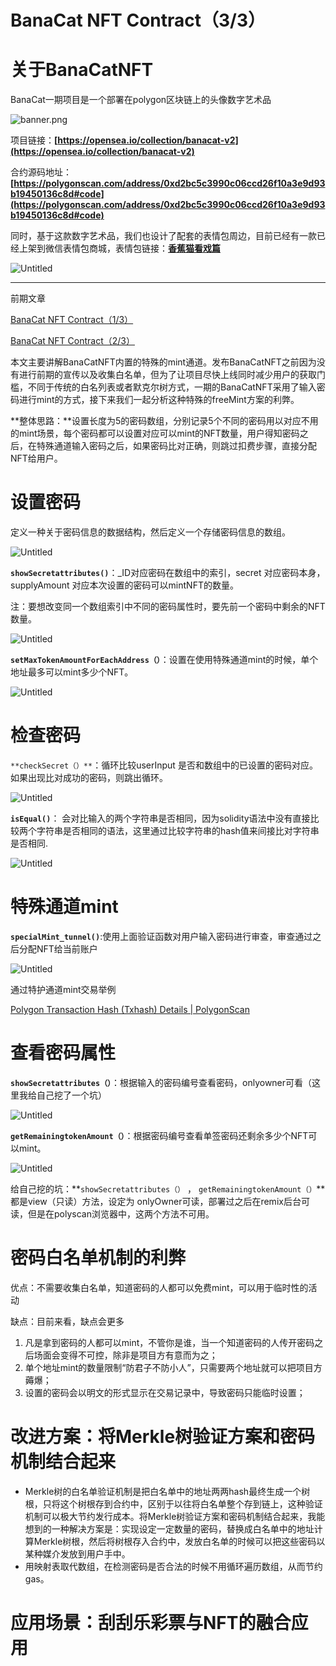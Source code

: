 # BanaCat NFT Contract（3/3）

# 关于BanaCatNFT

BanaCat一期项目是一个部署在polygon区块链上的头像数字艺术品

![banner.png](banner.png)

项目链接：**[https://opensea.io/collection/banacat-v2](https://opensea.io/collection/banacat-v2)**

合约源码地址：**[https://polygonscan.com/address/0xd2bc5c3990c06ccd26f10a3e9d93b19450136c8d#code](https://polygonscan.com/address/0xd2bc5c3990c06ccd26f10a3e9d93b19450136c8d#code)**

同时，基于这款数字艺术品，我们也设计了配套的表情包周边，目前已经有一款已经上架到微信表情包商城，表情包链接：[**香蕉猫看戏篇**](https://sticker.weixin.qq.com/cgi-bin/mmemoticon-bin/emoticonview?oper=single&t=shop/detail&productid=aL2PCfwK/89qO7sF6/+I+UDhfwEjhec2ZNvdnLLJRd/N7QVyYnUnFpeB0t9OOOGqFiGlj08OJVil+/ruMQmJp3eFNlkqDVcbCJC9A4/2eWbE=)

![Untitled](Untitled%201.png)

---

前期文章

[BanaCat NFT Contract（1/3）](BanaCat%20NFT%20Contract%EF%BC%881%203%EF%BC%89%209284fb7d529046fb908e70cfed5cbc64.md)

[BanaCat NFT Contract（2/3）](BanaCat%20NFT%20Contract%EF%BC%882%203%EF%BC%89%202fed2b20e00b4af9acf6104983616ced.md)

本文主要讲解BanaCatNFT内置的特殊的mint通道。发布BanaCatNFT之前因为没有进行前期的宣传以及收集白名单，但为了让项目尽快上线同时减少用户的获取门槛，不同于传统的白名列表或者默克尔树方式，一期的BanaCatNFT采用了输入密码进行mint的方式，接下来我们一起分析这种特殊的freeMint方案的利弊。

**整体思路：**设置长度为5的密码数组，分别记录5个不同的密码用以对应不用的mint场景，每个密码都可以设置对应可以mint的NFT数量，用户得知密码之后，在特殊通道输入密码之后，如果密码比对正确，则跳过扣费步骤，直接分配NFT给用户。

# 设置密码

定义一种关于密码信息的数据结构，然后定义一个存储密码信息的数组。

![Untitled](Untitled%2088.png)

**`showSecretattributes()`**：_ID对应密码在数组中的索引，secret 对应密码本身，supplyAmount 对应本次设置的密码可以mintNFT的数量。

注：要想改变同一个数组索引中不同的密码属性时，要先前一个密码中剩余的NFT数量。

![Untitled](Untitled%2089.png)

**`setMaxTokenAmountForEachAddress（）`**：设置在使用特殊通道mint的时候，单个地址最多可以mint多少个NFT。

![Untitled](Untitled%2090.png)

# 检查密码

`**checkSecret（）**`：循环比较userInput 是否和数组中的已设置的密码对应。如果出现比对成功的密码，则跳出循环。

![Untitled](Untitled%2091.png)

**`isEqual()`**： 会对比输入的两个字符串是否相同，因为solidity语法中没有直接比较两个字符串是否相同的语法，这里通过比较字符串的hash值来间接比对字符串是否相同.

![Untitled](Untitled%2092.png)

# 特殊通道mint

**`specialMint_tunnel()`**:使用上面验证函数对用户输入密码进行审查，审查通过之后分配NFT给当前账户

![Untitled](Untitled%2093.png)

通过特护通道mint交易举例

[Polygon Transaction Hash (Txhash) Details | PolygonScan](https://polygonscan.com/tx/0xc50d4022ff5a9e3b906ede41cf014a55bfe93d901711e3514f844778d31e9abd)

# 查看密码属性

**`showSecretattributes（）`**：根据输入的密码编号查看密码，onlyowner可看（这里我给自己挖了一个坑）

![Untitled](Untitled%2094.png)

**`getRemainingtokenAmount（）`**：根据密码编号查看单签密码还剩余多少个NFT可以mint。

![Untitled](Untitled%2095.png)

给自己挖的坑：**`showSecretattributes（）` ，  `getRemainingtokenAmount（）`**都是view（只读）方法，设定为 onlyOwner可读，部署过之后在remix后台可读，但是在polyscan浏览器中，这两个方法不可用。

# 密码白名单机制的利弊

优点：不需要收集白名单，知道密码的人都可以免费mint，可以用于临时性的活动

缺点：目前来看，缺点会更多

1. 凡是拿到密码的人都可以mint，不管你是谁，当一个知道密码的人传开密码之后场面会变得不可控，除非是项目方有意而为之；
2. 单个地址mint的数量限制“防君子不防小人”，只需要两个地址就可以把项目方薅爆；
3. 设置的密码会以明文的形式显示在交易记录中，导致密码只能临时设置；

# 改进方案：将Merkle树验证方案和密码机制结合起来

- Merkle树的白名单验证机制是把白名单中的地址两两hash最终生成一个树根，只将这个树根存到合约中，区别于以往将白名单整个存到链上，这种验证机制可以极大节约发行成本。将Merkle树验证方案和密码机制结合起来，我能想到的一种解决方案是：实现设定一定数量的密码，替换成白名单中的地址计算Merkle树根，然后将树根存入合约中，发放白名单的时候可以把这些密码以某种媒介发放到用户手中。
- 用映射表取代数组，在检测密码是否合法的时候不用循环遍历数组，从而节约gas。

# 应用场景：刮刮乐彩票与NFT的融合应用
